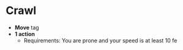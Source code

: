 # Crawl
* **Move** tag
* **1 action**
	* Requirements: You are prone and your speed is at least 10 fe